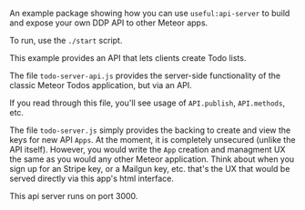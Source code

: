 An example package showing how you can use `useful:api-server`
to build and expose your own DDP API to other Meteor apps.

To run, use the `./start` script.

This example provides an API that lets clients create Todo lists.

The file `todo-server-api.js` provides the server-side functionality of the classic Meteor Todos application, but via an API.

If you read through this file, you'll see usage of `API.publish`, `API.methods`, etc.

The file `todo-server.js` simply provides the backing to create and view the keys for new API `Apps`. At the moment, it is completely
unsecured (unlike the API itself). However, you would write the `App`
creation and managment UX the same as you would any other Meteor application. Think about when you sign up for an Stripe key, or a
Mailgun key, etc. that's the UX that would be served directly via this app's html interface.

This api server runs on port 3000.